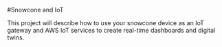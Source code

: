#Snowcone and IoT

This project will describe how to use your snowcone device as an IoT gateway and AWS IoT services to create real-time dashboards and digital twins.
